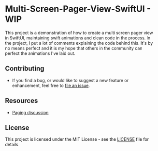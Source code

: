 # Multi-Screen-Pager-View-SwiftUI - WIP

This project is a demonstration of how to create a multi screen pager view in SwiftUI, maintaining swift animations and clean code in the process. In the project, I put a lot of comments explaining the code behind this. It's by no means perfect and it is my hope that others in the community can perfect the animations I've laid out.

## Contributing
- If you find a bug, or would like to suggest a new feature or enhancement, feel free to [file an issue](https://github.com/ThasianX/Multi-Screen-Pager-View-SwiftUI/issues/new).

## Resources
- [Paging discussion](https://stackoverflow.com/questions/57028165/swiftui-scrollview-how-to-modify-content-offset-aka-paging)

## License

This project is licensed under the MIT License - see the [LICENSE](LICENSE) file for details


